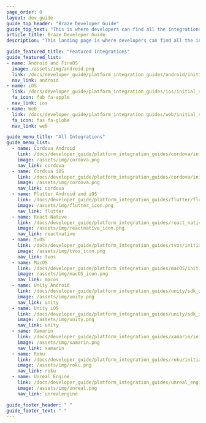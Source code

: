 ```yaml
---
page_order: 0
layout: dev_guide
guide_top_header: "Braze Developer Guide"
guide_top_text: "This is where developers can find all the integrations available with Braze.<br>For additional resources and to join the Braze developer community, visit the <a href='https://www.braze.com/dev-portal'>Braze developer portal</a>."
article_title: Braze Developer Guide
description: "This landing page is where developers can find all the integrations available with Braze."

guide_featured_title: "Featured Integrations"
guide_featured_list:
- name: Android and FireOS
  image: /assets/img/android.png
  link: /docs/developer_guide/platform_integration_guides/android/initial_sdk_setup/android_sdk_integration/
  nav_link: android
- name: iOS
  link: /docs/developer_guide/platform_integration_guides/ios/initial_sdk_setup/overview/
  fa_icon: fab fa-apple
  nav_link: ios
- name: Web
  link: /docs/developer_guide/platform_integration_guides/web/initial_sdk_setup/
  fa_icon: fas fa-globe
  nav_link: web

guide_menu_title: "All Integrations"
guide_menu_list:
  - name: Cordova Android
    link: /docs/developer_guide/platform_integration_guides/cordova/initial_sdk_setup/android/
    image: /assets/img/cordova.png
    nav_link: cordova
  - name: Cordova iOS
    link: /docs/developer_guide/platform_integration_guides/cordova/initial_sdk_setup/ios/
    image: /assets/img/cordova.png
    nav_link: cordova
  - name: Flutter Android and iOS
    link: /docs/developer_guide/platform_integration_guides/flutter/flutter_sdk_integration/
    image: /assets/img/flutter_icon.png
    nav_link: flutter
  - name: React Native
    link: /docs/developer_guide/platform_integration_guides/react_native/react_sdk_setup/
    image: /assets/img/reactnative_icon.png
    nav_link: reactnative
  - name: tvOS
    link: /docs/developer_guide/platform_integration_guides/tvos/initial_sdk_setup/
    image: /assets/img/tvos_icon.png
    nav_link: tvos  
  - name: MacOS
    link: /docs/developer_guide/platform_integration_guides/macOS/initial_sdk_setup/
    image: /assets/img/macOS_icon.png 
    nav_link: macos
  - name: Unity Android
    link: /docs/developer_guide/platform_integration_guides/unity/sdk_integration/android/
    image: /assets/img/unity.png
    nav_link: unity
  - name: Unity iOS
    link: /docs/developer_guide/platform_integration_guides/unity/sdk_integration/ios/
    image: /assets/img/unity.png
    nav_link: unity
  - name: Xamarin
    link: /docs/developer_guide/platform_integration_guides/xamarin/initial_sdk_setup/
    image: /assets/img/xamarin.png
    nav_link: xamarin
  - name: Roku
    link: /docs/developer_guide/platform_integration_guides/roku/initial_sdk_setup/
    image: /assets/img/roku.png
    nav_link: roku
  - name: Unreal Engine
    link: /docs/developer_guide/platform_integration_guides/unreal_engine/initial_sdk_setup/
    image: /assets/img/unreal.png
    nav_link: unrealengine

guide_footer_header: " "
guide_footer_text: " "
---
```

